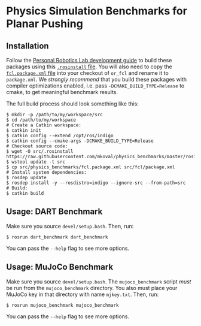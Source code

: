 # Physics Simulation Benchmarks for Planar Pushing

## Installation

Follow the [Personal Robotics Lab development guide][develguide] to build these
packages using this [`.rosinstall` file](rosinstall). You will also need to
copy the [`fcl.package.xml` file](fcl.package.xml) into your checkout of
`or_fcl` and rename it to `package.xml`. We *strongly recommend* that you build
these packages with compiler optimizations enabled, i.e. pass
`-DCMAKE_BUILD_TYPE=Release` to cmake, to get meaningful benchmark results.

The full build process should look something like this:
```console
$ mkdir -p /path/to/my/workspace/src
$ cd /path/to/my/workspace
# Create a Catkin workspace:
$ catkin init
$ catkin config --extend /opt/ros/indigo
$ catkin config --cmake-args -DCMAKE_BUILD_TYPE=Release
# Checkout source code:
$ wget -O src/.rosinstall https://raw.githubusercontent.com/mkoval/physics_benchmarks/master/rosinstall
$ wstool update -t src
$ cp src/physics_benchmarks/fcl.package.xml src/fcl/package.xml
# Install system dependencies:
$ rosdep update
$ rosdep install -y --rosdistro=indigo --ignore-src --from-path=src
# Build:
$ catkin build
```

## Usage: DART Benchmark

Make sure you source `devel/setup.bash`. Then, run:
```console
$ rosrun dart_benchmark dart_benchmark
```
You can pass the `--help` flag to see more options.


## Usage: MuJoCo Benchmark

Make sure you source `devel/setup.bash`. The `mujoco_benchmark` script *must*
be run from the `mujoco_benchmark` directory. You also must place your MuJoCo
key in that directory with name `mjkey.txt`. Then, run:
```console
$ rosrun mujoco_benchmark mujoco_benchmark
```
You can pass the `--help` flag to see more options.


[develguide]: https://www.personalrobotics.ri.cmu.edu/software/development-environment
